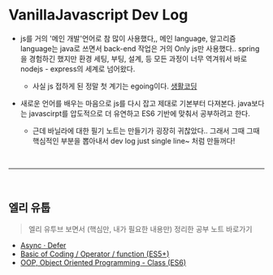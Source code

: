 # VanillaJavascript Dev Log

- js를 거의 '메인 개발'언어로 참 많이 사용했다,, 메인 language, 알고리즘 language는 java로 쓰면서 back-end 작업은 거의 Only js만 사용했다.. spring을 경험하긴 했지만 환경 세팅, 부팅, 설계, 등 모든 과정이 너무 역겨워서 바로 nodejs - express의 세계로 넘어왔다. 
    - 사실 js 접하게 된 정말 첫 계기는 egoing이다. [생활코딩](https://opentutorials.org/course/1)

- 새로운 언어를 배우는 마음으로 js를 다시 잡고 제대로 기본부터 다져본다. java보다는 javascirpt를 압도적으로 더 유연하고 ES6 기반에 맞춰서 공부하려고 한다. 
    - 근데 바닐라에 대한 필기 노트는 만들기가 굉장히 귀찮았다.. 그래서 그때 그때 핵심적인 부분을 뽑아내서 dev log just single line~ 처럼 만들꺼다! 


</br>

------------

</br>

## 엘리 유툽

> 엘리 유투브 보면서 (핵심만, 내가 필요한 내용만) 정리한 공부 노트 바로가기 

- [Async · Defer](/엘리유툽/class2.md)
- [Basic of Coding / Operator / function (ES5+)](/엘리유툽/class4.md)
- [OOP, Object Oriented Programming - Class (ES6)](/엘리유툽/class6.md)